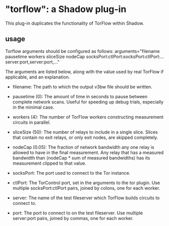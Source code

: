 "torflow": a Shadow plug-in
=========================

This plug-in duplicates the functionality of TorFlow within Shadow.

usage
-----

Torflow arguments should be configured as follows:
	arguments="filename pausetime workers sliceSize nodeCap socksPort:ctlPort:socksPort:ctlPort:... server:port,server:port,..."

The arguments are listed below, along with the value used by real TorFlow if
applicable, and an explanation.

 + filename: The path to which the output v3bw file should be written.

 + pausetime (0): The amount of time in seconds to pause between complete network
scans. Useful for speeding up debug trials, especially in the minimal case.

 + workers (4): The number of TorFlow workers constructing measurement circuits in
parallel.

 + sliceSize (50): The number of relays to include in a single slice. Slices that
contain no exit relays, or only exit nodes, are skipped completely.

 + nodeCap (0.05): The fraction of network bandwidth any one relay is allowed to
have in the final measurement. Any relay that has a measured bandwidth than
(nodeCap * sum of measured bandwidths) has its measurement clipped to that
value.

 + socksPort: The port used to connect to the Tor instance.

 + ctlPort: The TorControl port, set in the arguments to the tor plugin. Use
multiple socksPort:ctlPort pairs, joined by colons, one for each worker.

 + server: The name of the test fileserver which TorFlow builds circuits to connect to.

 + port: The port to connect to on the test fileserver. Use multiple
server:port pairs, joined by commas, one for each worker.


